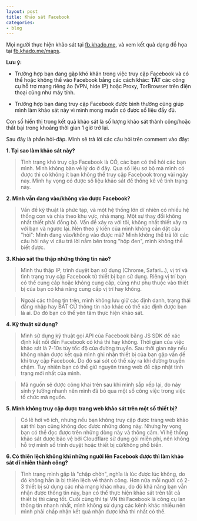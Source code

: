 ```yaml
---
layout: post
title: Khảo sát Facebook
categories:
- blog
---
```


Mọi người thực hiện khảo sát tại [fb.khado.me](https://fb.khado.me), và xem kết quả dạng đồ họa tại [fb.khado.me/maps](https://fb.khado.me/maps).

**Lưu ý:**
  
  + Trường hợp bạn đang gặp khó khăn trong việc truy cập Facebook và có thể hoặc không thể vào Facebook bằng các cách khác: **TẮT** các công cụ hỗ trợ mạng riêng ảo (VPN, hide IP) hoặc Proxy, TorBrowser trên điện thoại cũng như máy tính.
  
  + Trường hợp bạn đang truy cập Facebook được bình thường cũng giúp mình làm khảo sát này vì mình mong muốn có được số liệu đầy đủ.

Con số hiển thị trong kết quả khảo sát là số lượng khảo sát thành công/hoặc thất bại trong khoảng thời gian 1 giờ trở lại.

Sau đây là phần hỏi-đáp. Mình sẽ trả lời các câu hỏi trên comment vào đây:

**1. Tại sao làm khảo sát này?**

> Tình trạng khó truy cập Facebook là CÓ, các bạn có thể hỏi các bạn mình. Mình không bàn về lý do ở đây. Qua số liệu sơ bộ mà mình có được thì có không ít bạn không thể truy cập Facebook trong vài ngày nay. Mình hy vọng có được số liệu khảo sát để thống kê về tình trạng này.

**2. Mình vẫn đang vào/không vào được Facebook?**

> Vấn đề kỹ thuật là phức tạp, và một hệ thống lớn dĩ nhiên có nhiều hệ thống con và chia theo khu vực, nhà mạng. Một sự thay đổi không nhất thiết phải đồng bộ. Vấn đề xảy ra với tôi, không nhất thiết xảy ra với bạn và ngược lại. Nên theo ý kiến của mình không cần đặt câu "hỏi": Mình đang vào/không vào được mà? Mình không thể trả lời các câu hỏi này vì câu trả lời nằm bên trong "hộp đen", mình không thể biết được.

**3. Khảo sát thu thập những thông tin nào?**

> Mình thu thập IP, trình duyệt bạn sử dụng (Chrome, Safari...), vị trí và tình trạng truy cập Facebook từ thiết bị bạn sử dụng. Riêng vị trí bạn có thể cung cấp hoặc không cung cấp, cũng như phụ thuộc vào thiết bị của bạn có khả năng cung cấp vị trí hay không.

> Ngoài các thông tin trên, mình không lưu giữ các định danh, trạng thái đăng nhập hay BẤT CỨ thông tin nào khác có thể xác định được bạn là ai. Do đó bạn có thể yên tâm thực hiện khảo sát.

**4. Kỹ thuật sử dụng?**

> Mình sử dụng kỹ thuật gọi API của Facebook bằng JS SDK để xác định kết nối đến Facebook có khả thi hay không. Thời gian của việc khảo sát là 7-10s tùy tốc độ của đường truyền. Sau thời gian này nếu không nhận được kết quả mình ghi nhận thiết bị của bạn gặp vấn đề khi truy cập Facebook. Do đó sai sót có thể xảy ra khi đường truyền chậm. Tuy nhiên bạn có thể giữ nguyên trang web để cập nhật tình trạng mới nhất của mình.


> Mã nguồn sẽ được công khai trên sau khi mình sắp xếp lại, do nảy sinh ý tưởng nhanh nên mình đã bỏ qua một số công việc trong việc tổ chức mã nguồn.

**5. Mình không truy cập được trang web khảo sát trên một số thiết bị?**

> Có lẽ hơi vô ích, nhưng nếu bạn không truy cập được trang web khảo sát thì bạn cũng không đọc được những dòng này. Nhưng hy vọng bạn có thể đọc được trên những dòng này và thông cảm. Vì hệ thống khảo sát được bảo vệ bởi Cloudflare sử dụng gói miễn phí, nên không hỗ trợ mình số trình duyệt hoặc thiết bị cũ/không phổ biến.

**6. Có thiên lệch không khi những người lên Facebook được thì làm khảo sát dĩ nhiên thành công?**

> Tình trạng mình gặp là "chập chờn", nghĩa là lúc được lúc không, do đó không hẳn là bị thiên lệch về thành công. Hơn nữa mỗi người có 2-3 thiết bị sử dụng các nhà mạng khác nhau, do đó khả năng bạn vẫn nhận được thông tin này, bạn có thể thực hiện khảo sát trên tất cả thiết bị thì càng tốt. Cuối cùng thì tại VN thì Facebook là công cụ lan thông tin nhanh nhất, mình không sử dụng các kênh khác nhiều nên mình phải chấp nhận kết quả nhận được khả thi nhất có thể.